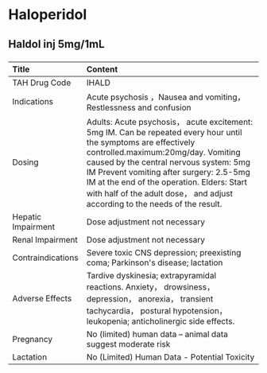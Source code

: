 # Haloperidol

## Haldol inj 5mg/1mL

##### 

| Title              | Content                                                                                                                                                                                                                                                                                                                                                                   |
|:-------------------|:--------------------------------------------------------------------------------------------------------------------------------------------------------------------------------------------------------------------------------------------------------------------------------------------------------------------------------------------------------------------------|
| TAH Drug Code      | IHALD                                                                                                                                                                                                                                                                                                                                                                     |
| Indications        | Acute psychosis ，Nausea and vomiting， Restlessness and confusion                                                                                                                                                                                                                                                                                                        |
| Dosing             | Adults: Acute psychosis， acute excitement: 5mg IM. Can be repeated every hour until the symptoms are effectively controlled.maximum:20mg/day. Vomiting caused by the central nervous system: 5mg IM Prevent vomiting after surgery: 2.5-5mg IM at the end of the operation. Elders: Start with half of the adult dose， and adjust according to the needs of the result. |
| Hepatic Impairment | Dose adjustment not necessary                                                                                                                                                                                                                                                                                                                                             |
| Renal Impairment   | Dose adjustment not necessary                                                                                                                                                                                                                                                                                                                                             |
| Contraindications  | Severe toxic CNS depression; preexisting coma; Parkinson's disease; lactation                                                                                                                                                                                                                                                                                             |
| Adverse Effects    | Tardive dyskinesia; extrapyramidal reactions. Anxiety， drowsiness， depression， anorexia， transient tachycardia， postural hypotension， leukopenia; anticholinergic side effects.                                                                                                                                                                                     |
| Pregnancy          | No (limited) human data – animal data suggest moderate risk                                                                                                                                                                                                                                                                                                               |
| Lactation          | No (Limited) Human Data - Potential Toxicity                                                                                                                                                                                                                                                                                                                              |


